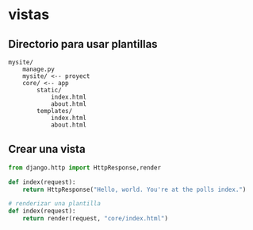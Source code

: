 # vistas

## Directorio para usar plantillas
```
mysite/
    manage.py
    mysite/ <-- proyect
    core/ <-- app
        static/
            index.html
            about.html
        templates/
            index.html
            about.html
```

## Crear una vista
```python
from django.http import HttpResponse,render

def index(request):
    return HttpResponse("Hello, world. You're at the polls index.")

# renderizar una plantilla
def index(request):
    return render(request, "core/index.html")
```

